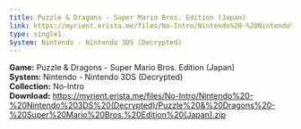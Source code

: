 ```yaml
---
title: Puzzle & Dragons - Super Mario Bros. Edition (Japan)
link: https://myrient.erista.me/files/No-Intro/Nintendo%20-%20Nintendo%203DS%20(Decrypted)/Puzzle%20&%20Dragons%20-%20Super%20Mario%20Bros.%20Edition%20(Japan).zip
type: single1
System: Nintendo - Nintendo 3DS (Decrypted)
---
```

<b>Game:</b> Puzzle & Dragons - Super Mario Bros. Edition (Japan)<br>
<b>System:</b> Nintendo - Nintendo 3DS (Decrypted)<br>
<b>Collection:</b> No-Intro<br>
<b>Download:</b> https://myrient.erista.me/files/No-Intro/Nintendo%20-%20Nintendo%203DS%20(Decrypted)/Puzzle%20&%20Dragons%20-%20Super%20Mario%20Bros.%20Edition%20(Japan).zip